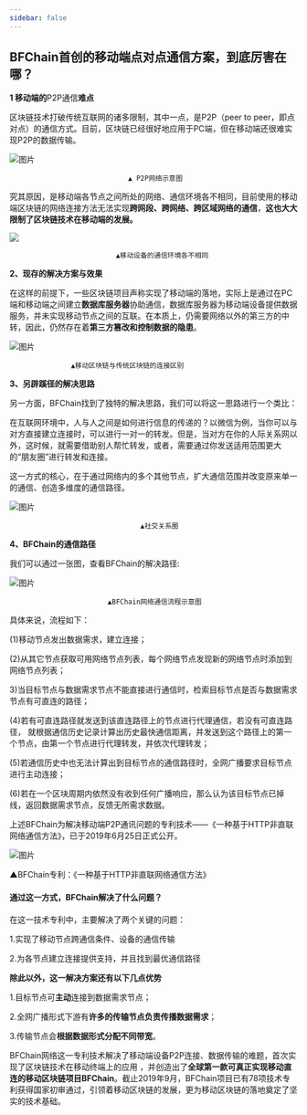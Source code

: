 ```yaml
---
sidebar: false
---
```


## BFChain首创的移动端点对点通信方案，到底厉害在哪？

  **1 移动端的**P2P通信**难点** 

区块链技术打破传统互联网的诸多限制，其中一点，是P2P（peer to peer，即点对点）的通信方式。目前，区块链已经很好地应用于PC端，但在移动端还很难实现P2P的数据传输。

![图片](image/05-01.jpg)

                                 ▲ P2P网络示意图  

究其原因，是移动端各节点之间所处的网络、通信环境各不相同，目前使用的移动端区块链的网络连接方法无法实现**跨网段、跨网络、跨区域网络的通信**，**这也大大限制了区块链技术在移动端的发展。**

![](image/05-02.jpg)

                              ▲移动设备的通信环境各不相同



  **2、现存的解决方案与效果** 

在这样的前提下，一些区块链项目声称实现了移动端的落地，实际上是通过在PC端和移动端之间建立**数据库服务器**协助通信，数据库服务器为移动端设备提供数据服务，并未实现移动节点之间的互联。在本质上，仍需要网络以外的第三方的中转，因此，仍然存在着**第三方篡改和控制数据的隐患**。

![图片](image/05-03.jpg)

                   ▲移动区块链与传统区块链的连接区别



  **3、另辟蹊径的解决思路** 

另一方面，BFChain找到了独特的解决思路，我们可以将这一思路进行一个类比：

在互联网环境中，人与人之间是如何进行信息的传递的？以微信为例，当你可以与对方直接建立连接时，可以进行一对一的转发。但是，当对方在你的人际关系网以外，这时候，就需要借助别人帮忙转发，或者，需要通过你发送适用范围更大的“朋友圈”进行转发和连接。

这一方式的核心，在于通过网络内的多个其他节点，扩大通信范围并改变原来单一的通信、创造多维度的通信路径。

![图片](image/05-04.jpg)

                                    ▲社交关系圈



  **4、BFChain的通信路径** 

我们可以通过一张图，查看BFChain的解决路径:

![图片](image/05-05.jpg)

                            ▲BFChain网络通信流程示意图

具体来说，流程如下：

(1)移动节点发出数据需求，建立连接；  

(2)从其它节点获取可用网络节点列表，每个网络节点发现新的网络节点时添加到网络节点列表；

3)当目标节点与数据需求节点不能直接进行通信时，检索目标节点是否与数据需求节点有可直连的路径；

(4)若有可直连路径就发送到该直连路径上的节点进行代理通信，若没有可直连路径， 就根据通信历史记录计算出历史最快通信距离，并发送到这个路径上的第一个节点，由第一个节点进行代理转发，并依次代理转发；

(5)若通信历史中也无法计算出到目标节点的通信路径时，全网广播要求目标节点进行主动连接；

(6)若在一个区块周期内依然没有收到任何广播响应，那么认为该目标节点已掉线，返回数据需求节点，反馈无所需求数据。

上述BFChain为解决移动端P2P通讯问题的专利技术——《一种基于HTTP非直联网络通信方法》，已于2019年6月25日正式公开。

![图片](image/05-06.jpg)

▲BFChain专利：《一种基于HTTP非直联网络通信方法》

#### **通过这一方式，BFChain解决了什么问题？**

在这一技术专利中，主要解决了两个关键的问题：

1.实现了移动节点跨通信条件、设备的通信传输

2.为各节点建立连接提供支持，并且找到最优通信路径

 **除此以外，这一解决方案还有以下几点优势** 

1.目标节点可**主动**连接到数据需求节点；

2.全网广播形式下游有**许多的传输节点负责传播数据需求**；

3.传输节点会**根据数据形式分配不同带宽**。

BFChain网络这一专利技术解决了移动端设备P2P连接、数据传输的难题，首次实现了区块链技术在移动终端上的应用 ，并创造出了**全球第一款可真正实现移动直连的移动区块链项目BFChain**。截止2019年9月，BFChain项目已有78项技术专利获得国家初审通过，引领着移动区块链的发展，更为移动区块链的落地奠定了坚实的技术基础。

